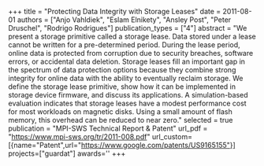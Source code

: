 +++
title = "Protecting Data Integrity with Storage Leases"
date = 2011-08-01
authors = ["Anjo Vahldiek", "Eslam Elnikety", "Ansley Post", "Peter Druschel", "Rodrigo Rodrigues"]
publication_types = ["4"]
abstract = "We present a storage primitive called a storage lease. Data stored under a lease cannot be written for a pre-determined period. During the lease period, online data is protected from corruption due to security breaches, software errors, or accidental data deletion. Storage leases fill an important gap in the spectrum of data protection options because they combine strong integrity for online data with the ability to eventually reclaim storage. We define the storage lease primitive, show how it can be implemented in storage device firmware, and discuss its applications. A simulation-based evaluation indicates that storage leases have a modest performance cost for most workloads on magnetic disks. Using a small amount of flash memory, this overhead can be reduced to near zero."
selected = true
publication = "MPI-SWS Technical Report & Patent"
url_pdf = "https://www.mpi-sws.org/tr/2011-008.pdf"
url_custom=[{name="Patent",url="https://www.google.com/patents/US9165155"}]
projects=["guardat"]
awards=''
+++

